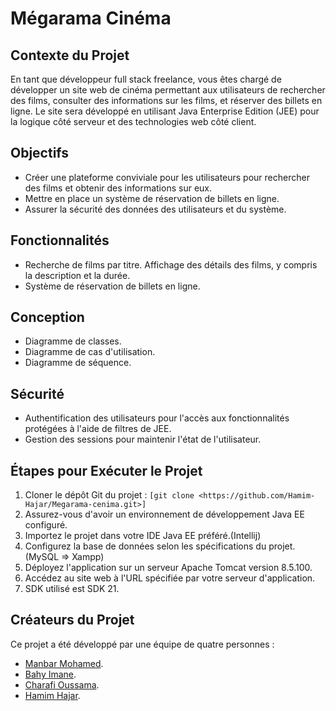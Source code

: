 # Mégarama Cinéma

## Contexte du Projet
En tant que développeur full stack freelance, vous êtes chargé de développer un site web de cinéma permettant aux utilisateurs de rechercher des films, consulter des informations sur les films, et réserver des billets en ligne. Le site sera développé en utilisant Java Enterprise Edition (JEE) pour la logique côté serveur et des technologies web côté client.

## Objectifs
- Créer une plateforme conviviale pour les utilisateurs pour rechercher des films et obtenir des informations sur eux.
- Mettre en place un système de réservation de billets en ligne.
- Assurer la sécurité des données des utilisateurs et du système.

## Fonctionnalités
- Recherche de films par titre. Affichage des détails des films, y compris la description et la durée.
- Système de réservation de billets en ligne.

## Conception
- Diagramme de classes.
- Diagramme de cas d'utilisation.
- Diagramme de séquence.

## Sécurité
- Authentification des utilisateurs pour l'accès aux fonctionnalités protégées à l'aide de filtres de JEE.
- Gestion des sessions pour maintenir l'état de l'utilisateur.

## Étapes pour Exécuter le Projet
1. Cloner le dépôt Git du projet : `[git clone <https://github.com/Hamim-Hajar/Megarama-cenima.git>]`
2. Assurez-vous d'avoir un environnement de développement Java EE configuré.
3. Importez le projet dans votre IDE Java EE préféré.(Intellij)
4. Configurez la base de données selon les spécifications du projet. (MySQL => Xampp)
5. Déployez l'application sur un serveur Apache Tomcat version 8.5.100.
6. Accédez au site web à l'URL spécifiée par votre serveur d'application.
7. SDK utilisé est SDK 21.

## Créateurs du Projet
Ce projet a été développé par une équipe de quatre personnes :
- [Manbar Mohamed](https://github.com/manbarmohamed).
- [Bahy Imane](https://github.com/Bahy-Imane).
- [Charafi Oussama](https://github.com/oussamacharafi99).
- [Hamim Hajar](https://github.com/Hamim-Hajar).
